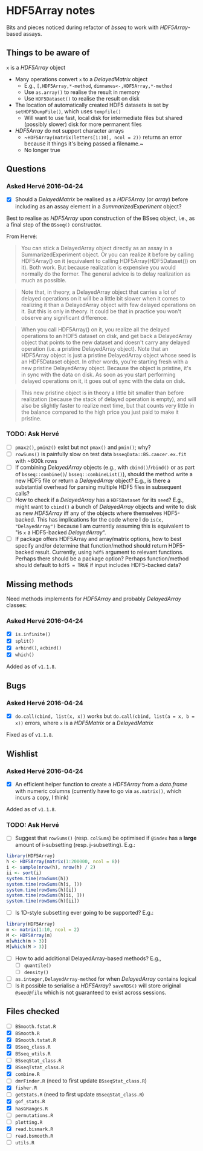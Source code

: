 # HDF5Array notes

Bits and pieces noticed during refactor of _bsseq_ to work with _HDF5Array_-based assays.

## Things to be aware of

`x` is a _HDF5Array_ object

- Many operations convert `x` to a _DelayedMatrix_ object
    - E.g., `[,HDF5Array,*-method`, `dimnames<-,HDF5Array,*-method`
    - Use `as.array()` to realise the result in memory
    - Use `HDF5Dataset()` to realise the result on disk
- The location of automatically created HDF5 datasets is set by `setHDF5DumpFile()`, which uses `tempfile()`
    - Will want to use fast, local disk for intermediate files but shared (possibly slower) disk for more permanent files
- _HDF5Array_ do not support character arrays
    - ~`HDF5Array(matrix(letters[1:10], ncol = 2))` returns an error because it things it's being passed a filename.~ 
    - No longer true
    
## Questions

### Asked Hervé 2016-04-24

- [x] Should a _DelayedMatrix_ be realised as a _HDF5Array_ (or _array_) before including as an assay element in a _SummarizedExperiment_ object?

Best to realise as _HDF5Array_ upon construction of the BSseq object, i.e., as 
a final step of the `BSseq()` constructor.

From Hervé:

> You can stick a DelayedArray object directly as an assay in a
SummarizedExperiment object. Or you can realize it before by calling
HDF5Array() on it (equivalent to calling HDF5Array(HDF5Dataset())
on it). Both work. But because realization is expensive you would
normally do the former. The general advice is to delay realization
as much as possible.

> Note that, in theory, a DelayedArray object that carries a lot of 
delayed operations on it will be a little bit slower when it comes
to realizing it than a DelayedArray object with few delayed operations
on it. But this is only in theory. It could be that in practice you
won't observe any significant difference.

> When you call HDF5Array() on it, you realize all the delayed operations
to an HDF5 dataset on disk, and get back a DelayedArray object that
points to the new dataset and doesn't carry any delayed operation (i.e.
a pristine DelayedArray object). Note that an HDF5Array object is just
a pristine DelayedArray object whose seed is an HDF5Dataset object.
In other words, you're starting fresh with a new pristine DelayedArray
object. Because the object is pristine, it's in sync with the data on
disk. As soon as you start performing delayed operations on it, it goes
out of sync with the data on disk.

> This new pristine object is in theory a little bit smaller than before
realization (because the stack of delayed operation is empty), and will
also be slightly faster to realize next time, but that counts very
little in the balance compared to the high price you just paid to make
it pristine.

### TODO: Ask Hervé

- [ ] `pmax2()`, `pmin2()` exist but not `pmax()` and `pmin()`; why?
- [ ] `rowSums()` is painfully slow on test data `bsseqData::BS.cancer.ex.fit` 
with ~600k rows
- [ ] If combining _DelayedArray_ objects (e.g., with `cbind()`/`rbind()` or as 
part of `bsseq::combine()`/ `bsseq::combineList()`), should the method write a 
new HDF5 file or return a _DelayedArray_ object? E.g., is there a substantial 
overhead for parsing multiple HDF5 files in subsequent calls?
- [ ] How to check if a _DelayedArray_ has a `HDF5Dataset` for its `seed`? E.g., 
might want to `cbind()` a bunch of _DelayedArray_ objects and write to disk as 
new _HDF5Array_ iff any of the objects where themselves HDF5-backed. This has 
implications for the code where I do `is(x, "DelayedArray")` because I am 
currently assuming this is equivalent to "is `x` a HDF5-backed _DelayedArray_".
- [ ] If package offers HDF5Array and array/matrix options, how to best specify 
and/or determine that function/method should return HDF5-backed result. 
Currently, using `hdf5` argument to relevant functions. Perhaps there should be 
a package option? Perhaps function/method should default to `hdf5 = TRUE` if 
input includes HDF5-backed data?

## Missing methods

Need methods implements for _HDF5Array_ and probably _DelayedArray_ classes:

### Asked Hervé 2016-04-24

- [x] `is.infinite()`
- [x] `split()`
- [x] `arbind()`, `acbind()`
- [x] `which()`

Added as of `v1.1.8`.

## Bugs

### Asked Hervé 2016-04-24

- [x] `do.call(cbind, list(x, x))` works but `do.call(cbind, list(a = x, b = x))` errors, where `x` is a _HDF5Matrix_ or a _DelayedMatrix_

Fixed as of `v1.1.8`.

## Wishlist

### Asked Hervé 2016-04-24

- [x] An efficient helper function to create a _HDF5Array_ from a _data.frame_ with numeric columns (currently have to go via `as.matrix()`, which incurs a copy, I think)

Added as of `v1.1.8`.

### TODO: Ask Hervé

- [ ] Suggest that `rowSums()` (resp. `colSums`) be optimised if `@index` has a **large** amount of i-subsetting (resp. j-subsetting). E.g.:

```r
library(HDF5Array)
h <- HDF5Array(matrix(1:200000, ncol = 8))
i <- sample(nrow(h), nrow(h) / 2)
ii <- sort(i)
system.time(rowSums(h))
system.time(rowSums(h[i, ]))
system.time(rowSums(h)[i])
system.time(rowSums(h[ii, ]))
system.time(rowSums(h)[ii])
```

- [ ] Is 1D-style subsetting ever going to be supported? E.g.:

```r
library(HDF5Array)
m <- matrix(1:10, ncol = 2)
M <- HDF5Array(m)
m[which(m > 3)]
M[which(M > 3)]
```
- [ ] How to add additional DelayedArray-based methods? E.g.,
    - [ ] `quantile()`
    - [ ] `density()`

- [ ] `as.integer,DelayedArray-method` for when _DelayedArray_ contains logical
- [ ] Is it possible to serialise a _HDF5Array_? `saveRDS()` will store 
original `@seed@file` which is not guaranteed to exist across sessions.

## Files checked

- [ ] `BSmooth.fstat.R`
- [x] `BSmooth.R`
- [x] `BSmooth.tstat.R`
- [x] `BSseq_class.R`
- [x] `BSseq_utils.R`
- [ ] `BSseqStat_class.R`
- [x] `BSseqTstat_class.R`
- [x] `combine.R`
- [ ] `dmrFinder.R` (need to first update `BSseqStat_class.R`)
- [x] `fisher.R`
- [ ] `getStats.R` (need to first update `BSseqStat_class.R`)
- [x] `gof_stats.R`
- [x] `hasGRanges.R`
- [ ] `permutations.R`
- [ ] `plotting.R`
- [x] `read.bismark.R`
- [ ] `read.bsmooth.R`
- [ ] `utils.R`
